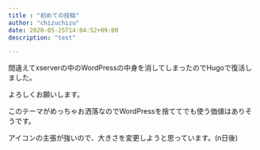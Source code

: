 ```yaml
---
title : "初めての投稿"
author: "chizuchizu"
date: 2020-05-25T14:04:52+09:00
description: "test"

---
```

間違えてxserverの中のWordPressの中身を消してしまったのでHugoで復活しました。

よろしくお願いします。

このテーマがめっちゃお洒落なのでWordPressを捨ててでも使う価値はありそうです。

アイコンの主張が強いので、大きさを変更しようと思っています。(n日後)